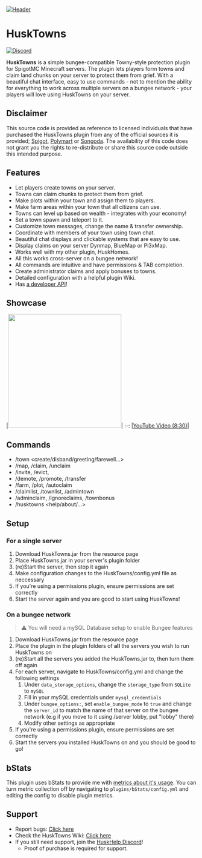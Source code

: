 [![Header](https://i.imgur.com/JckKnZZ.png "Header")](https://github.com/WiIIiam278/HuskTownsDocs/)
# HuskTowns
[![Discord](https://img.shields.io/discord/818135932103557162?color=7289da&logo=discord)](https://discord.gg/tVYhJfyDWG)

**HuskTowns** is a simple bungee-compatible Towny-style protection plugin for SpigotMC Minecraft servers. The plugin lets players form towns and claim land chunks on your server to protect them from grief. With a beautiful chat interface, easy to use commands - not to mention the ability for everything to work across multiple servers on a bungee network - your players will love using HuskTowns on your server.

## Disclaimer
This source code is provided as reference to licensed individuals that have purchased the HuskTowns plugin from any of the official sources it is provided; [Spigot](https://www.spigotmc.org/resources/husktowns.92672/), [Polymart](https://polymart.org/resource/husktowns.1056) or [Songoda](https://songoda.com/marketplace/product/husktowns-a-simple-bungee-compatible-towny-style-protection-plugin.622). The availability of this code does not grant you the rights to re-distribute or share this source code outside this intended purpose.

## Features
* Let players create towns on your server.
* Towns can claim chunks to protect them from grief.
* Make plots within your town and assign them to players.
* Make farm areas within your town that all citizens can use.
* Towns can level up based on wealth - integrates with your economy!
* Set a town spawn and teleport to it.
* Customize town messages, change the name & transfer ownership.
* Coordinate with members of your town using town chat.
* Beautiful chat displays and clickable systems that are easy to use.
* Display claims on your server Dynmap, BlueMap or Pl3xMap.
* Works well with my other plugin, HuskHomes.
* All this works cross-server on a bungee network!
* All commands are intuitive and have permissions & TAB completion.
* Create administrator claims and apply bonuses to towns.
* Detailed configuration with a helpful plugin Wiki.
* Has [a developer API](https://github.com/WiIIiam278/me.william278.husktowns.HuskTownsAPI)!

## Showcase
|[<img src="https://img.youtube.com/vi/YnnprTNczeY/maxresdefault.jpg" height="300" />](https://youtu.be/YnnprTNczeY)|
:-:
|[YouTube Video (8:30)](https://youtu.be/YnnprTNczeY)|

## Commands
* /town <create/disband/greeting/farewell...>
* /map, /claim, /unclaim
* /invite, /evict,
* /demote, /promote, /transfer
* /farm, /plot, /autoclaim
* /claimlist, /townlist, /admintown
* /adminclaim, /ignoreclaims, /townbonus
* /husktowns <help/about/...>

## Setup
### For a single server
1. Download HuskTowns.jar from the resource page
2. Place HuskTowns.jar in your server's plugin folder
3. (re)Start the server, then stop it again
4. Make configuration changes to the HuskTowns/config.yml file as neccessary
5. If you're using a permissions plugin, ensure permissions are set correctly
6. Start the server again and you are good to start using HuskTowns!

### On a bungee network
> :warning: You will need a mySQL Database setup to enable Bungee features
1. Download HuskTowns.jar from the resource page
2. Place the plugin in the plugin folders of **all** the servers you wish to run HuskTowns on
3. (re)Start all the servers you added the HuskTowns.jar to, then turn them off again
4. For each server, navigate to HuskTowns/config.yml and change the following settings
    1. Under `data_storage_options`, change the `storage_type` from `SQLite` to `mySQL`
    2. Fill in your mySQL credentials under `mysql_credentials`
    3. Under `bungee_options:`, set `enable_bungee_mode` to `true` and change the `server_id` to match the name of that server on the bungee network (e.g if you move to it using /server lobby, put "lobby" there)
    4. Modify other settings as appropriate
5. If you're using a permissions plugin, ensure permissions are set correctly
6. Start the servers you installed HuskTowns on and you should be good to go!

## bStats
This plugin uses bStats to provide me with [metrics about it's usage](https://bstats.org/plugin/bukkit/HuskTowns/11265).
You can turn metric collection off by navigating to `plugins/bStats/config.yml` and editing the config to disable plugin metrics.

## Support
* Report bugs: [Click here](https://github.com/WiIIiam278/HuskTownsDocs/issues)
* Check the HuskTowns Wiki: [Click here](https://github.com/WiIIiam278/HuskTownsDocs/wiki)
* If you still need support, join the [HuskHelp Discord](https://discord.gg/tVYhJfyDWG)!
    * Proof of purchase is required for support.

